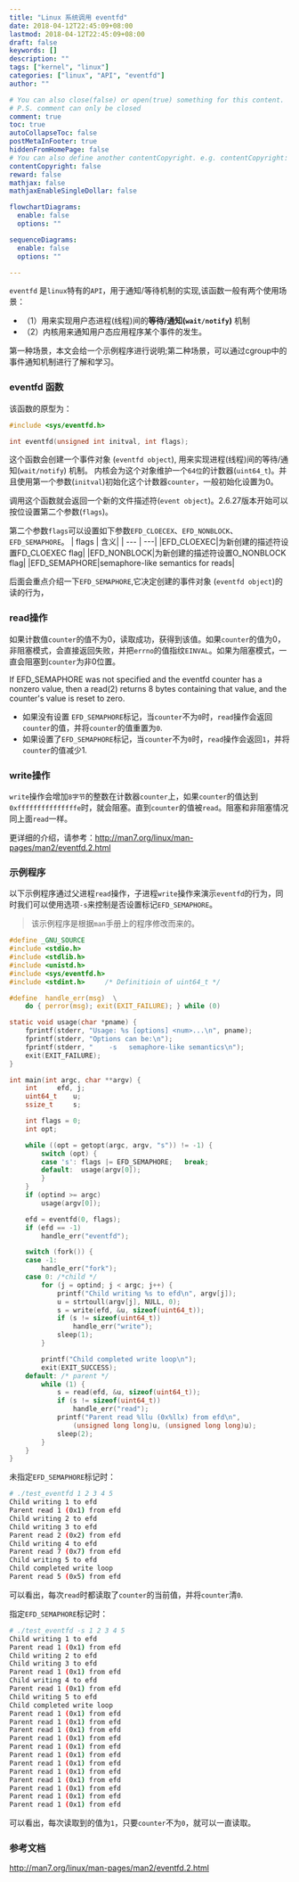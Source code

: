 ```yaml
---
title: "Linux 系统调用 eventfd"
date: 2018-04-12T22:45:09+08:00
lastmod: 2018-04-12T22:45:09+08:00
draft: false
keywords: []
description: ""
tags: ["kernel", "linux"]
categories: ["linux", "API", "eventfd"]
author: ""

# You can also close(false) or open(true) something for this content.
# P.S. comment can only be closed
comment: true
toc: true
autoCollapseToc: false
postMetaInFooter: true
hiddenFromHomePage: false
# You can also define another contentCopyright. e.g. contentCopyright: "This is another copyright."
contentCopyright: false
reward: false
mathjax: false
mathjaxEnableSingleDollar: false

flowchartDiagrams:
  enable: false
  options: ""

sequenceDiagrams: 
  enable: false
  options: ""

---
```


`eventfd` 是`linux`特有的`API`，用于通知/等待机制的实现,该函数一般有两个使用场景：

* （1）用来实现用户态进程(线程)间的**等待/通知(`wait/notify`)** 机制
* （2）内核用来通知用户态应用程序某个事件的发生。

第一种场景，本文会给一个示例程序进行说明;第二种场景，可以通过cgroup中的事件通知机制进行了解和学习。

<!--more-->

### eventfd 函数
该函数的原型为：

```c
#include <sys/eventfd.h>

int eventfd(unsigned int initval, int flags);
```
这个函数会创建一个事件对象 (`eventfd object`), 用来实现进程(线程)间的等待/通知(`wait/notify`) 机制。 内核会为这个对象维护一个`64位`的计数器(`uint64_t`)。并且使用第一个参数(`initval`)初始化这个计数器`counter`，一般初始化设置为0。

调用这个函数就会返回一个新的文件描述符(`event object`)。2.6.27版本开始可以按位设置第二个参数(`flags`)。	

第二个参数`flags`可以设置如下参数`EFD_CLOECEX`、`EFD_NONBLOCK`、`EFD_SEMAPHORE`。
| flags | 含义|
| --- | ---|
|EFD_CLOEXEC|为新创建的描述符设置FD_CLOEXEC flag|
|EFD_NONBLOCK|为新创建的描述符设置O_NONBLOCK flag|
|EFD_SEMAPHORE|semaphore-like semantics for reads|

后面会重点介绍一下`EFD_SEMAPHORE`,它决定创建的事件对象 (`eventfd object`)的读的行为，

### read操作

如果计数值`counter`的值不为0，读取成功，获得到该值。如果`counter`的值为0，非阻塞模式，会直接返回失败，并把`errno`的值指纹`EINVAL`。如果为阻塞模式，一直会阻塞到`counter`为非0位置。

If EFD_SEMAPHORE was not specified and the eventfd counter
                 has a nonzero value, then a read(2) returns 8 bytes
                 containing that value, and the counter's value is reset to
                 zero.
* 如果没有设置 `EFD_SEMAPHORE`标记，当`counter`不为`0`时，`read`操作会返回`counter`的值，并将`counter`的值重置为`0`.
* 如果设置了`EFD_SEMAPHORE`标记，当`counter`不为`0`时，`read`操作会返回`1`，并将`counter`的值减少1.
				 
				 
### write操作

`write`操作会增加`8字节`的整数在计数器`counter`上，如果`counter`的值达到`0xfffffffffffffffe`时，就会阻塞。直到`counter`的值被`read`。阻塞和非阻塞情况同上面`read`一样。


更详细的介绍，请参考：http://man7.org/linux/man-pages/man2/eventfd.2.html



### 示例程序

以下示例程序通过父进程`read`操作，子进程`write`操作来演示`eventfd`的行为，同时我们可以使用选项`-s`来控制是否设置标记`EFD_SEMAPHORE`。

> 该示例程序是根据`man`手册上的程序修改而来的。


```c
#define _GNU_SOURCE
#include <stdio.h>
#include <stdlib.h>
#include <unistd.h>
#include <sys/eventfd.h>
#include <stdint.h>		/* Definitioin of uint64_t */

#define  handle_err(msg)  \
	do { perror(msg); exit(EXIT_FAILURE); } while (0)

static void usage(char *pname) {
	fprintf(stderr, "Usage: %s [options] <num>...\n", pname);
	fprintf(stderr, "Options can be:\n");
	fprintf(stderr, "    -s   semaphore-like semantics\n");
	exit(EXIT_FAILURE);
}

int main(int argc, char **argv) {
	int		efd, j;
	uint64_t	u;
	ssize_t		s;

	int flags = 0;
	int opt;

	while ((opt = getopt(argc, argv, "s")) != -1) {
		switch (opt) {
		case 's': flags |= EFD_SEMAPHORE;	break;
		default:  usage(argv[0]);
		}
	}
	if (optind >= argc)
		usage(argv[0]);

	efd = eventfd(0, flags);
	if (efd == -1)
		handle_err("eventfd");

	switch (fork()) {
	case -1:
		handle_err("fork");
	case 0: /*child */
		for (j = optind; j < argc; j++) {
			printf("Child writing %s to efd\n", argv[j]);
			u = strtoull(argv[j], NULL, 0);
			s = write(efd, &u, sizeof(uint64_t));
			if (s != sizeof(uint64_t))
				handle_err("write");
			sleep(1);
		}

		printf("Child completed write loop\n");
		exit(EXIT_SUCCESS);
	default: /* parent */
		while (1) {
			s = read(efd, &u, sizeof(uint64_t));
			if (s != sizeof(uint64_t))
				handle_err("read");
			printf("Parent read %llu (0x%llx) from efd\n",
				(unsigned long long)u, (unsigned long long)u);
			sleep(2);
		}
	}
}

```

未指定`EFD_SEMAPHORE`标记时：

```bash
# ./test_eventfd 1 2 3 4 5
Child writing 1 to efd
Parent read 1 (0x1) from efd
Child writing 2 to efd
Child writing 3 to efd
Parent read 2 (0x2) from efd
Child writing 4 to efd
Parent read 7 (0x7) from efd
Child writing 5 to efd
Child completed write loop
Parent read 5 (0x5) from efd
```
可以看出，每次`read`时都读取了`counter`的当前值，并将`counter`清`0`.


指定`EFD_SEMAPHORE`标记时：

```bash
# ./test_eventfd -s 1 2 3 4 5
Child writing 1 to efd
Parent read 1 (0x1) from efd
Child writing 2 to efd
Child writing 3 to efd
Parent read 1 (0x1) from efd
Child writing 4 to efd
Parent read 1 (0x1) from efd
Child writing 5 to efd
Child completed write loop
Parent read 1 (0x1) from efd
Parent read 1 (0x1) from efd
Parent read 1 (0x1) from efd
Parent read 1 (0x1) from efd
Parent read 1 (0x1) from efd
Parent read 1 (0x1) from efd
Parent read 1 (0x1) from efd
Parent read 1 (0x1) from efd
Parent read 1 (0x1) from efd
Parent read 1 (0x1) from efd
Parent read 1 (0x1) from efd
Parent read 1 (0x1) from efd
```

可以看出，每次读取到的值为`1`，只要`counter`不为`0`，就可以一直读取。

### 参考文档

http://man7.org/linux/man-pages/man2/eventfd.2.html
